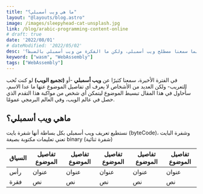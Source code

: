 ```yaml
---
title: "ما هي ويب أسمبلي؟"
layout: "@layouts/blog.astro"
image: /images/sleepyhead-cat-unsplash.jpg
link: /blog/arabic-programming-content-online
# draft: true
date: '2022/08/01'
# dateModified: '2022/05/02'
desc: 'لطالما سمعنا مصطلح ويب أسمبلي، ولكن ما الفكرة من ويب أسمبلي بالضبط؟'
keyword: ["wasm", "WebAssembly"]
tags: ["WebAssembly"]
---
```


في الفترة الأخيرة، سمعنا كثيرًا عن **ويب أسمبلي** -أو **(تجميع الويب)** لو كنت تُحب التعريب- ولكن العديد من الأشخاص لا يعرف أي تفاصيل الموضوع عنها ما عدا الاسم، سأُحاول في هذا المقال تبسيط الموضوع ليتمكن أي شخص من مواكبة هذا التقدم الذي حصل في عالم الويب، وفي العالم البرمجي عمومًا.

## ماهي ويب أسمبلي؟

نستطيع تعريف ويب أسمبلي بكل بساطة أنها شفرة بايت (byteCode)، وشفرة البايت تعني تعليمات مكتوبة بصيغة binary (شفرة ثنائية)


| السياق      | تفاصيل الموضوع | تفاصيل الموضوع | تفاصيل الموضوع | تفاصيل الموضوع | تفاصيل الموضوع |
| ----------- | ----------- | ----------- | ----------- | ----------- | ----------- |
| رأس      | عنوان       | عنوان       | عنوان       | عنوان       | عنوان       |
| فقرة   | نص        | نص        | نص        | نص        | نص        |